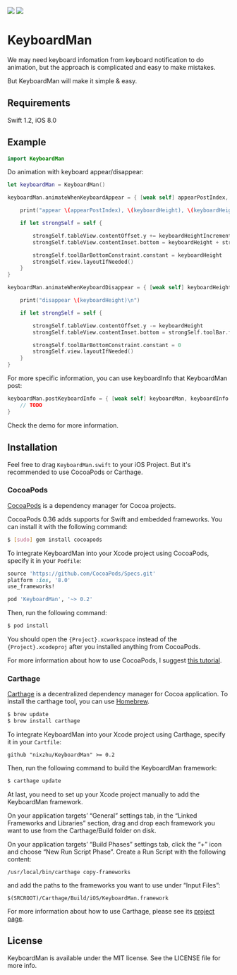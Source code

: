 <p>
<a href="http://cocoadocs.org/docsets/KeyboardMan"><img src="https://img.shields.io/cocoapods/v/KeyboardMan.svg?style=flat"></a> 
<a href="https://github.com/Carthage/Carthage/"><img src="https://img.shields.io/badge/Carthage-compatible-4BC51D.svg?style=flat"></a> 
</p>

# KeyboardMan

We may need keyboard infomation from keyboard notification to do animation, but the approach is complicated and easy to make mistakes. 

But KeyboardMan will make it simple & easy.

## Requirements

Swift 1.2, iOS 8.0

## Example

```swift
import KeyboardMan
```

Do animation with keyboard appear/disappear:

```swift
let keyboardMan = KeyboardMan()

keyboardMan.animateWhenKeyboardAppear = { [weak self] appearPostIndex, keyboardHeight, keyboardHeightIncrement in

    print("appear \(appearPostIndex), \(keyboardHeight), \(keyboardHeightIncrement)\n")

    if let strongSelf = self {

        strongSelf.tableView.contentOffset.y += keyboardHeightIncrement
        strongSelf.tableView.contentInset.bottom = keyboardHeight + strongSelf.toolBar.frame.height

        strongSelf.toolBarBottomConstraint.constant = keyboardHeight
        strongSelf.view.layoutIfNeeded()
    }
}

keyboardMan.animateWhenKeyboardDisappear = { [weak self] keyboardHeight in

    print("disappear \(keyboardHeight)\n")

    if let strongSelf = self {

        strongSelf.tableView.contentOffset.y -= keyboardHeight
        strongSelf.tableView.contentInset.bottom = strongSelf.toolBar.frame.height

        strongSelf.toolBarBottomConstraint.constant = 0
        strongSelf.view.layoutIfNeeded()
    }
}
```

For more specific information, you can use keyboardInfo that KeyboardMan post:

```swift
keyboardMan.postKeyboardInfo = { [weak self] keyboardMan, keyboardInfo in
	// TODO
}
```

Check the demo for more information.

## Installation

Feel free to drag `KeyboardMan.swift` to your iOS Project. But it's recommended to use CocoaPods or Carthage.

### CocoaPods

[CocoaPods](http://cocoapods.org) is a dependency manager for Cocoa projects.

CocoaPods 0.36 adds supports for Swift and embedded frameworks. You can install it with the following command:

```bash
$ [sudo] gem install cocoapods
```

To integrate KeyboardMan into your Xcode project using CocoaPods, specify it in your `Podfile`:

```ruby
source 'https://github.com/CocoaPods/Specs.git'
platform :ios, '8.0'
use_frameworks!

pod 'KeyboardMan', '~> 0.2'
```

Then, run the following command:

```bash
$ pod install
```

You should open the `{Project}.xcworkspace` instead of the `{Project}.xcodeproj` after you installed anything from CocoaPods.

For more information about how to use CocoaPods, I suggest [this tutorial](http://www.raywenderlich.com/64546/introduction-to-cocoapods-2).

### Carthage

[Carthage](https://github.com/Carthage/Carthage) is a decentralized dependency manager for Cocoa application. To install the carthage tool, you can use [Homebrew](http://brew.sh).

```bash
$ brew update
$ brew install carthage
```

To integrate KeyboardMan into your Xcode project using Carthage, specify it in your `Cartfile`:

```ogdl
github "nixzhu/KeyboardMan" >= 0.2
```

Then, run the following command to build the KeyboardMan framework:

```bash
$ carthage update
```

At last, you need to set up your Xcode project manually to add the KeyboardMan framework.

On your application targets’ “General” settings tab, in the “Linked Frameworks and Libraries” section, drag and drop each framework you want to use from the Carthage/Build folder on disk.

On your application targets’ “Build Phases” settings tab, click the “+” icon and choose “New Run Script Phase”. Create a Run Script with the following content:

```
/usr/local/bin/carthage copy-frameworks
```

and add the paths to the frameworks you want to use under “Input Files”:

```
$(SRCROOT)/Carthage/Build/iOS/KeyboardMan.framework
```

For more information about how to use Carthage, please see its [project page](https://github.com/Carthage/Carthage).



## License

KeyboardMan is available under the MIT license. See the LICENSE file for more info.

